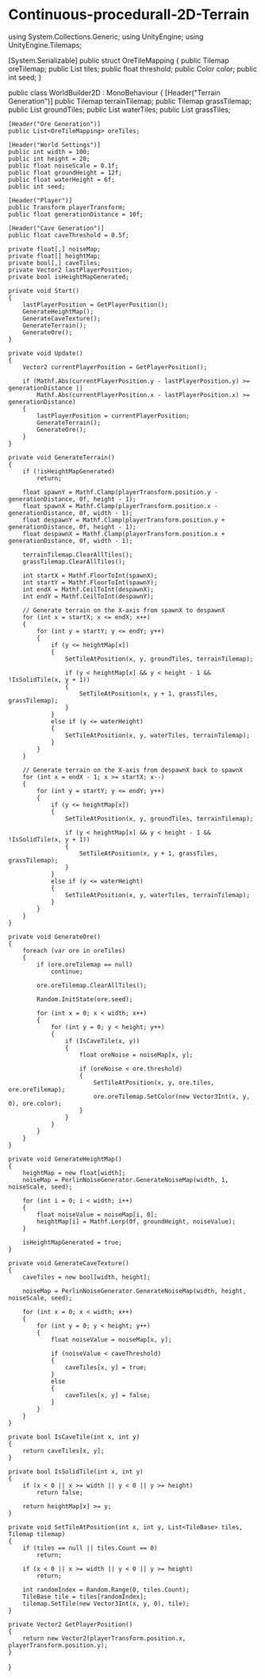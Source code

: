# Continuous-procedurall-2D-Terrain
using System.Collections.Generic;
using UnityEngine;
using UnityEngine.Tilemaps;

[System.Serializable]
public struct OreTileMapping
{
    public Tilemap oreTilemap;
    public List<TileBase> tiles;
    public float threshold;
    public Color color;
    public int seed;
}

public class WorldBuilder2D : MonoBehaviour
{
    [Header("Terrain Generation")]
    public Tilemap terrainTilemap;
    public Tilemap grassTilemap;
    public List<TileBase> groundTiles;
    public List<TileBase> waterTiles;
    public List<TileBase> grassTiles;

    [Header("Ore Generation")]
    public List<OreTileMapping> oreTiles;

    [Header("World Settings")]
    public int width = 100;
    public int height = 20;
    public float noiseScale = 0.1f;
    public float groundHeight = 12f;
    public float waterHeight = 6f;
    public int seed;

    [Header("Player")]
    public Transform playerTransform;
    public float generationDistance = 10f;

    [Header("Cave Generation")]
    public float caveThreshold = 0.5f;

    private float[,] noiseMap;
    private float[] heightMap;
    private bool[,] caveTiles;
    private Vector2 lastPlayerPosition;
    private bool isHeightMapGenerated;

    private void Start()
    {
        lastPlayerPosition = GetPlayerPosition();
        GenerateHeightMap();
        GenerateCaveTexture();
        GenerateTerrain();
        GenerateOre();
    }

    private void Update()
    {
        Vector2 currentPlayerPosition = GetPlayerPosition();

        if (Mathf.Abs(currentPlayerPosition.y - lastPlayerPosition.y) >= generationDistance ||
            Mathf.Abs(currentPlayerPosition.x - lastPlayerPosition.x) >= generationDistance)
        {
            lastPlayerPosition = currentPlayerPosition;
            GenerateTerrain();
            GenerateOre();
        }
    }

    private void GenerateTerrain()
    {
        if (!isHeightMapGenerated)
            return;

        float spawnY = Mathf.Clamp(playerTransform.position.y - generationDistance, 0f, height - 1);
        float spawnX = Mathf.Clamp(playerTransform.position.x - generationDistance, 0f, width - 1);
        float despawnY = Mathf.Clamp(playerTransform.position.y + generationDistance, 0f, height - 1);
        float despawnX = Mathf.Clamp(playerTransform.position.x + generationDistance, 0f, width - 1);

        terrainTilemap.ClearAllTiles();
        grassTilemap.ClearAllTiles();

        int startX = Mathf.FloorToInt(spawnX);
        int startY = Mathf.FloorToInt(spawnY);
        int endX = Mathf.CeilToInt(despawnX);
        int endY = Mathf.CeilToInt(despawnY);

        // Generate terrain on the X-axis from spawnX to despawnX
        for (int x = startX; x <= endX; x++)
        {
            for (int y = startY; y <= endY; y++)
            {
                if (y <= heightMap[x])
                {
                    SetTileAtPosition(x, y, groundTiles, terrainTilemap);

                    if (y < heightMap[x] && y < height - 1 && !IsSolidTile(x, y + 1))
                    {
                        SetTileAtPosition(x, y + 1, grassTiles, grassTilemap);
                    }
                }
                else if (y <= waterHeight)
                {
                    SetTileAtPosition(x, y, waterTiles, terrainTilemap);
                }
            }
        }

        // Generate terrain on the X-axis from despawnX back to spawnX
        for (int x = endX - 1; x >= startX; x--)
        {
            for (int y = startY; y <= endY; y++)
            {
                if (y <= heightMap[x])
                {
                    SetTileAtPosition(x, y, groundTiles, terrainTilemap);

                    if (y < heightMap[x] && y < height - 1 && !IsSolidTile(x, y + 1))
                    {
                        SetTileAtPosition(x, y + 1, grassTiles, grassTilemap);
                    }
                }
                else if (y <= waterHeight)
                {
                    SetTileAtPosition(x, y, waterTiles, terrainTilemap);
                }
            }
        }
    }

    private void GenerateOre()
    {
        foreach (var ore in oreTiles)
        {
            if (ore.oreTilemap == null)
                continue;

            ore.oreTilemap.ClearAllTiles();

            Random.InitState(ore.seed);

            for (int x = 0; x < width; x++)
            {
                for (int y = 0; y < height; y++)
                {
                    if (IsCaveTile(x, y))
                    {
                        float oreNoise = noiseMap[x, y];

                        if (oreNoise < ore.threshold)
                        {
                            SetTileAtPosition(x, y, ore.tiles, ore.oreTilemap);
                            ore.oreTilemap.SetColor(new Vector3Int(x, y, 0), ore.color);
                        }
                    }
                }
            }
        }
    }

    private void GenerateHeightMap()
    {
        heightMap = new float[width];
        noiseMap = PerlinNoiseGenerator.GenerateNoiseMap(width, 1, noiseScale, seed);

        for (int i = 0; i < width; i++)
        {
            float noiseValue = noiseMap[i, 0];
            heightMap[i] = Mathf.Lerp(0f, groundHeight, noiseValue);
        }

        isHeightMapGenerated = true;
    }

    private void GenerateCaveTexture()
    {
        caveTiles = new bool[width, height];

        noiseMap = PerlinNoiseGenerator.GenerateNoiseMap(width, height, noiseScale, seed);

        for (int x = 0; x < width; x++)
        {
            for (int y = 0; y < height; y++)
            {
                float noiseValue = noiseMap[x, y];

                if (noiseValue < caveThreshold)
                {
                    caveTiles[x, y] = true;
                }
                else
                {
                    caveTiles[x, y] = false;
                }
            }
        }
    }

    private bool IsCaveTile(int x, int y)
    {
        return caveTiles[x, y];
    }

    private bool IsSolidTile(int x, int y)
    {
        if (x < 0 || x >= width || y < 0 || y >= height)
            return false;

        return heightMap[x] >= y;
    }

    private void SetTileAtPosition(int x, int y, List<TileBase> tiles, Tilemap tilemap)
    {
        if (tiles == null || tiles.Count == 0)
            return;

        if (x < 0 || x >= width || y < 0 || y >= height)
            return;

        int randomIndex = Random.Range(0, tiles.Count);
        TileBase tile = tiles[randomIndex];
        tilemap.SetTile(new Vector3Int(x, y, 0), tile);
    }

    private Vector2 GetPlayerPosition()
    {
        return new Vector2(playerTransform.position.x, playerTransform.position.y);
    }
}
